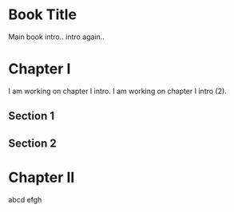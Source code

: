 Book Title
==========
Main book intro.. 
intro again.. 

# Chapter I
I am working on chapter I intro.
I am working on chapter I intro (2).
## Section 1
## Section 2

# Chapter II


abcd
efgh
